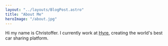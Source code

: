 ```yaml
---
layout: "../layouts/BlogPost.astro"
title: "About Me"
heroImage: "/about.jpg"
---
```


Hi my name is Christoffer.
I currently work at <a href="https://www.hyre.no" target="_blank">Hyre</a>,
creating the world's best car sharing platform.
